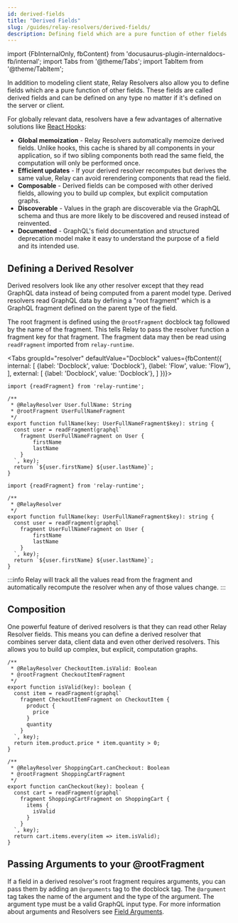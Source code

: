 ```yaml
---
id: derived-fields
title: "Derived Fields"
slug: /guides/relay-resolvers/derived-fields/
description: Defining field which are a pure function of other fields
---
```

import {FbInternalOnly, fbContent} from 'docusaurus-plugin-internaldocs-fb/internal';
import Tabs from '@theme/Tabs';
import TabItem from '@theme/TabItem';

In addition to modeling client state, Relay Resolvers also allow you to define fields which are a pure function of other fields. These fields are called derived fields and can be defined on any type no matter if it's defined on the server or client.

For globally relevant data, resolvers have a few advantages of alternative solutions like [React Hooks](https://react.dev/learn/reusing-logic-with-custom-hooks):

* **Global memoization** - Relay Resolvers automatically memoize derived fields. Unlike hooks, this cache is shared by all components in your application, so if two sibling components both read the same field, the computation will only be performed once.
* **Efficient updates** - If your derived resolver recomputes but derives the same value, Relay can avoid rerendering components that read the field.
* **Composable** - Derived fields can be composed with other derived fields, allowing you to build up complex, but explicit computation graphs.
* **Discoverable** - Values in the graph are discoverable via the GraphQL schema and thus are more likely to be discovered and reused instead of reinvented.
* **Documented** - GraphQL's field documentation and structured deprecation model make it easy to understand the purpose of a field and its intended use.

## Defining a Derived Resolver

Derived resolvers look like any other resolver except that they read GraphQL data instead of being computed from a parent model type. Derived resolvers read GraphQL data by defining a "root fragment" which is a GraphQL fragment defined on the parent type of the field.

The root fragment is defined using the `@rootFragment` docblock tag followed by the name of the fragment. This tells Relay to pass the resolver function a fragment key for that fragment. The fragment data may then be read using `readFragment` imported from `relay-runtime`.

<Tabs
  groupId="resolver"
  defaultValue="Docblock"
  values={fbContent({
    internal: [
      {label: 'Docblock', value: 'Docblock'},
      {label: 'Flow', value: 'Flow'},
    ],
    external: [
      {label: 'Docblock', value: 'Docblock'},
    ]
  })}>
  <TabItem value="Docblock">

```tsx
import {readFragment} from 'relay-runtime';

/**
 * @RelayResolver User.fullName: String
 * @rootFragment UserFullNameFragment
 */
export function fullName(key: UserFullNameFragment$key): string {
  const user = readFragment(graphql`
    fragment UserFullNameFragment on User {
        firstName
        lastName
    }
  `, key);
  return `${user.firstName} ${user.lastName}`;
}
```
  </TabItem>

  <TabItem value="Flow">
  <FbInternalOnly>

```tsx
import {readFragment} from 'relay-runtime';

/**
 * @RelayResolver
 */
export function fullName(key: UserFullNameFragment$key): string {
  const user = readFragment(graphql`
    fragment UserFullNameFragment on User {
        firstName
        lastName
    }
  `, key);
  return `${user.firstName} ${user.lastName}`;
}
```

  </FbInternalOnly>
  </TabItem>
</Tabs>

:::info
Relay will track all the values read from the fragment and automatically recompute the resolver when any of those values change.
:::

## Composition

One powerful feature of derived resolvers is that they can read other Relay Resolver fields. This means you can define a derived resolver that combines server data, client data and even other derived resolvers. This allows you to build up complex, but explicit, computation graphs.

```tsx
/**
 * @RelayResolver CheckoutItem.isValid: Boolean
 * @rootFragment CheckoutItemFragment
 */
export function isValid(key): boolean {
  const item = readFragment(graphql`
    fragment CheckoutItemFragment on CheckoutItem {
      product {
        price
      }
      quantity
    }
  `, key);
  return item.product.price * item.quantity > 0;
}

/**
 * @RelayResolver ShoppingCart.canCheckout: Boolean
 * @rootFragment ShoppingCartFragment
 */
export function canCheckout(key): boolean {
  const cart = readFragment(graphql`
    fragment ShoppingCartFragment on ShoppingCart {
      items {
        isValid
      }
    }
  `, key);
  return cart.items.every(item => item.isValid);
}
```

## Passing Arguments to your @rootFragment

If a field in a derived resolver's root fragment requires arguments, you can pass them by adding an `@arguments` tag to the docblock tag. The `@argument` tag takes the name of the argument and the type of the argument. The argument type must be a valid GraphQL input type. For more information about arguments and Resolvers see [Field Arguments](./field-arguments.md).
